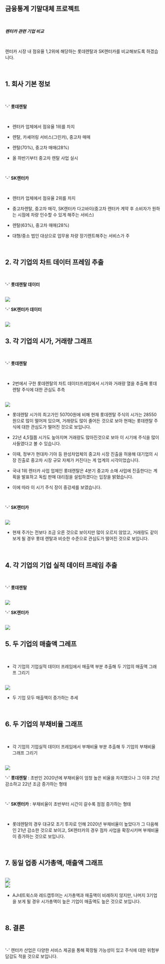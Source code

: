 ## 금융통계 기말대체 프로젝트

<br/>

***렌터카 관련 기업 비교***

<br/>

렌터카 시장 내 점유율 1,2위에 해당하는 롯데렌탈과 SK렌터카를 비교해보도록 하겠습니다.

<br/>

## 1. 회사 기본 정보

<br/>

'-' **롯데렌탈**

<br/>

-   렌터카 업체에서 점유율 1위를 차지

-   렌탈, 카셰어링 서비스(그린카), 중고차 매매

-   렌탈(70%), 중고차 매매(28%)

-   올 하반기부터 중고차 렌탈 사업 실시

<br/>

'-' **SK렌터카**

<br/>

-   렌터카 업체에서 점유율 2위를 차지

-   중고차렌탈, 중고차 매각, SK렌터카 다고바이(중고차 렌터카 계약 후 소비자가 원하는 시점에 차량 인수할 수 있게 해주는 서비스)

-   렌탈(63%), 중고차 매매(28%)

-   대형/중소 법인 대상으로 업무용 차량 장기렌트해주는 서비스가 주

<br/>

## 2. 각 기업의 차트 데이터 프레임 추출

<br/>

'-' **롯데렌탈 데이터**

<br/>

<img src="https://github.com/jeungyuna/my_repo2/blob/main/SK%EB%A0%8C%ED%84%B0%EC%B9%B4%20%EC%B0%A8%ED%8A%B8%20%EB%8D%B0%EC%9D%B4%ED%84%B0%ED%94%84%EB%A0%88%EC%9E%84.png"/>

<br/>

'-' **SK렌터카 데이터**

<br/>

<img src="https://github.com/jeungyuna/my_repo2/blob/main/SK%EB%A0%8C%ED%84%B0%EC%B9%B4%20%EC%B0%A8%ED%8A%B8%20%EB%8D%B0%EC%9D%B4%ED%84%B0%ED%94%84%EB%A0%88%EC%9E%84.png"/>

<br/>

## 3. 각 기업의 시가, 거래량 그래프

<br/>

'-' **롯데렌탈**

<br/>

 - 2번에서 구한 롯데렌탈의 차트 데이터프레임에서 시가와 거래량 열을 추출해 롯데렌탈 주식에 대한 관심도 추측

<br/>

<img src="https://github.com/jeungyuna/my_repo2/blob/main/%EB%A1%AF%EB%8D%B0%EB%A0%8C%ED%83%88%20%EC%8B%9C%EA%B0%80%2C%20%EA%B1%B0%EB%9E%98%EB%9F%89.png"/>

<br/>

- 롯데렌탈 시가의 최고가인 50700원에 비해 현재 롯데렌탈 주식의 시가는 28550원으로 많이 떨어져 있으며, 거래량도 많이 줄어든 것으로 보아 현재는 롯데렌탈 주식에 대한 관심도가 떨어진 것으로 보입니다.

- 22년 4,5월쯤 시가도 높아지며 거래량도 많아진것으로 보아 이 시기에 주식을 많이 사들였다고 볼 수 있습니다.
  
- 이때, 정부가 현대차·기아 등 완성차업체의 중고차 시장 진출을 허용해 대기업의 시장 진출로 중고차 시장 규모 자체가 커진다는 게 업계의 시각이었습니다.

- 국내 1위 렌터카 사업 업체인 롯데렌탈은 4분기 중고차 소매 사업에 진출한다는 계획을 발표하고 독립 판매 대리점을 설립하겠다는 입장을 밝혔습니다.

- 이에 따라 이 시기 주식 장이 중강세를 보였습니다.

<br/>

'-' **SK렌터카**

<br/>

<img src="https://github.com/jeungyuna/my_repo2/blob/main/SK%EB%A0%8C%ED%8A%B8%EC%B9%B4%20%EC%8B%9C%EA%B0%80%2C%20%EA%B1%B0%EB%9E%98%EB%9F%89.png"/>

<br/>

-   현재 주가는 전보다 조금 오른 것으로 보이지만 많이 오르지 않았고, 거래량도 같이 보게 될 경우 롯데 렌탈과 비슷한 수준으로 관심도가 떨어진 것으로 보입니다.

<br/>

## 4. 각 기업의 기업 실적 데이터 프레임 추출

<br/>

'-' **롯데렌탈**

<br/>

<img src="https://github.com/jeungyuna/my_repo2/blob/main/%EB%A1%AF%EB%8D%B0%EB%A0%8C%ED%83%88%20%EA%B8%B0%EC%97%85%EC%8B%A4%EC%A0%81%20%EB%8D%B0%EC%9D%B4%ED%84%B0%ED%94%84%EB%A0%88%EC%9E%84.png"/>

<br/>

'-' **SK렌터카**

<br/>

<img src="https://github.com/jeungyuna/my_repo2/blob/main/SK%EB%A0%8C%ED%84%B0%EC%B9%B4%20%EA%B8%B0%EC%97%85%EC%8B%A4%EC%A0%81%20%EB%8D%B0%EC%9D%B4%ED%84%B0%ED%94%84%EB%A0%88%EC%9E%84.png"/>

<br/>

## 5. 두 기업의 매출액 그레프

<br/>

-   각 기업의 기업실적 데이터 프레임에서 매출액 부분 추출해 두 기업의 매출액 그래프 그리기

<br/>

<img src="https://github.com/jeungyuna/my_repo2/blob/main/%EB%A1%AF%EB%8D%B0%EB%A0%8C%ED%83%88%2C%20SK%EB%A0%8C%ED%84%B0%EC%B9%B4%20%EB%A7%A4%EC%B6%9C%EC%95%A1.png"/>

<br/>

-   두 기업 모두 매출액이 증가하는 추세

<br/>

## 6. 두 기업의 부채비율 그래프

<br/>

-   각 기업의 기업실적 데이터 프레임에서 부채비율 부분 추출해 두 기업의 부채비율 그래프 그리기

<br/>

<img src="https://github.com/jeungyuna/my_repo2/blob/main/%EB%A1%AF%EB%8D%B0%EB%A0%8C%ED%83%88%2C%20SK%EB%A0%8C%ED%84%B0%EC%B9%B4%20%EB%B6%80%EC%B1%84%EB%B9%84%EC%9C%A8.png"/>

<br/>

'-' **롯데렌탈** : 초반인 2020년에 부채비율이 엄청 높은 비율을 차지했으나 그 이후 21년 감소하고 22년 조금 증가하는 형태

<br/>

'-' **SK렌터카** : 부채비율이 초반부터 시간이 갈수록 점점 증가하는 형태

<br/>

-   롯데렌탈의 경우 대규모 초기 투자로 인해 2020년 부채비율이 높았다가 그 다음해인 21년 감소한 것으로 보이고, SK렌터카의 경우 점차 사업을 확장시키며 부채비율이 증가하는 것으로 보입니다.

<br/>

## 7. 동일 업종 시가총액, 매출액 그래프

<br/>

<img src="https://github.com/jeungyuna/my_repo2/blob/main/%EB%8F%99%EC%9D%BC%20%EC%97%85%EC%A2%85%20%EB%B9%84%EA%B5%90%20%EB%8D%B0%EC%9D%B4%ED%84%B0%ED%94%84%EB%A0%88%EC%9E%84.png"/>

<br/>

<img src="https://github.com/jeungyuna/my_repo2/blob/main/%EA%B0%81%20%EA%B8%B0%EC%97%85%EC%9D%98%20%EC%8B%9C%EA%B0%80%EC%B4%9D%EC%95%A1%2C%20%EB%A7%A4%EC%B6%9C%EC%95%A1.png"/>

<br/>

-   AJ네트윅스와 레드캡투어는 시가총액과 매출액이 비례하지 않지만, 나머지 3기업을 보게 될 경우 시가총액이 높은 기업이 매출액도 높은 것으로 보입니다.

<br/>

## 8. 결론

<br/>

'-' 렌터카 산업은 다양한 서비스 제공을 통해 확장될 가능성이 있고 주식에 대한 위험부담감도 적을 것으로 보입니다.

